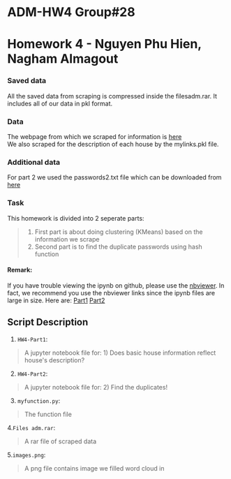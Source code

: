 # ADM-HW4 Group#28
# Homework 4 - Nguyen Phu Hien, Nagham Almagout

### Saved data
All the saved data from scraping is compressed inside the filesadm.rar. It includes all of our data in pkl format.

### Data
The webpage from which we scraped for information is [here](https://www.immobiliare.it/vendita-case/roma/?criterio=rilevanza&pag=1)<br/>
We also scraped for the description of each house by the mylinks.pkl file.

### Additional data
For part 2 we used the passwords2.txt file which can be downloaded from [here](https://drive.google.com/file/d/1wTmOU-yqk4qdQYg42AquhzgpNGrRA96d/view)

### Task
This homework is divided into 2 seperate parts:
> 1. First part is about doing clustering (KMeans) based on the information we scrape
> 2. Second part is to find the duplicate passwords using hash function

#### Remark: 
If you have trouble viewing the ipynb on github, please use the [nbviewer](http://nbviewer.jupyter.org/). In fact, we recommend you use the nbviewer links since the ipynb files are large in size. Here are:
[Part1](http://nbviewer.jupyter.org/github/nguyenphuhien13/ADM-HW4/blob/master/HW4-Part1.ipynb)
[Part2](http://nbviewer.jupyter.org/github/nguyenphuhien13/ADM-HW4/blob/master/HW4-Part2.ipynb)

## Script Description
1. `HW4-Part1`:
> A jupyter notebook file for: 1) Does basic house information reflect house's description?

2. `HW4-Part2`:
> A jupyter notebook file for: 2) Find the duplicates!

3. `myfunction.py`:
> The function file

4.`Files adm.rar`:
> A rar file of scraped data

5.`images.png`:
> A png file contains image we filled word cloud in
